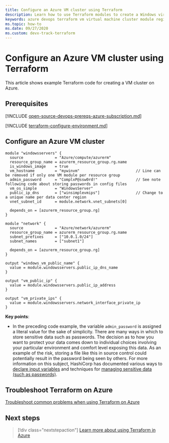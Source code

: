 ```yaml
---
title: Configure an Azure VM cluster using Terraform
description: Learn how to use Terraform modules to create a Windows virtual machine cluster in Azure.
keywords: azure devops terraform vm virtual machine cluster module registry
ms.topic: how-to
ms.date: 09/27/2020
ms.custom: devx-track-terraform
---
```


# Configure an Azure VM cluster using Terraform

This article shows example Terraform code for creating a VM cluster on Azure.

## Prerequisites

[!INCLUDE [open-source-devops-prereqs-azure-subscription.md](../includes/open-source-devops-prereqs-azure-subscription.md)]

[!INCLUDE [terraform-configure-environment.md](includes/terraform-configure-environment.md)]

## Configure an Azure VM cluster

```hcl
module "windowsservers" {
  source              = "Azure/compute/azurerm"
  resource_group_name = azurerm_resource_group.rg.name
  is_windows_image    = true
  vm_hostname         = "mywinvm"                         // Line can be removed if only one VM module per resource group
  admin_password      = "ComplxP@ssw0rd!"                 // See note following code about storing passwords in config files
  vm_os_simple        = "WindowsServer"
  public_ip_dns       = ["winsimplevmips"]                // Change to a unique name per data center region
  vnet_subnet_id      = module.network.vnet_subnets[0]
    
  depends_on = [azurerm_resource_group.rg]
}

module "network" {
  source              = "Azure/network/azurerm"
  resource_group_name = azurerm_resource_group.rg.name
  subnet_prefixes     = ["10.0.1.0/24"]
  subnet_names        = ["subnet1"]

  depends_on = [azurerm_resource_group.rg]
}

output "windows_vm_public_name" {
  value = module.windowsservers.public_ip_dns_name
}

output "vm_public_ip" {
  value = module.windowsservers.public_ip_address
}

output "vm_private_ips" {
  value = module.windowsservers.network_interface_private_ip
}
```

**Key points**:

- In the preceding code example, the variable `admin_password` is assigned a literal value for the sake of simplicity. There are many ways in which to store sensitive data such as passwords. The decision as to how you want to protect your data comes down to individual choices involving your particular environment and comfort level exposing this data. As an example of the risk, storing a file like this in source control could potentially result in the password being seen by others. For more information on this subject, HashiCorp has documented various ways to [declare input variables](https://www.terraform.io/docs/configuration/variables.html) and techniques for [managing sensitive data (such as passwords)](https://www.terraform.io/docs/state/sensitive-data.html).

## Troubleshoot Terraform on Azure

[Troubleshoot common problems when using Terraform on Azure](troubleshoot.md)

## Next steps

> [!div class="nextstepaction"] 
> [Learn more about using Terraform in Azure](/azure/terraform)
